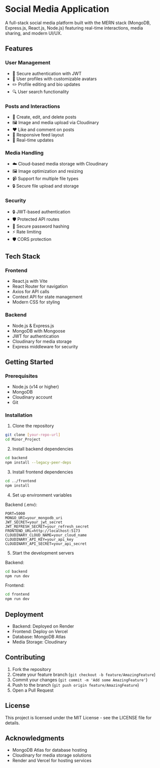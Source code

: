 # Social Media Application

A full-stack social media platform built with the MERN stack (MongoDB, Express.js, React.js, Node.js) featuring real-time interactions, media sharing, and modern UI/UX.

## Features

### User Management
- 🔐 Secure authentication with JWT
- 👤 User profiles with customizable avatars
- ✏️ Profile editing and bio updates
- 🔍 User search functionality

### Posts and Interactions
- 📝 Create, edit, and delete posts
- 🖼️ Image and media upload via Cloudinary
- ❤️ Like and comment on posts
- 📱 Responsive feed layout
- 🔄 Real-time updates

### Media Handling
- ☁️ Cloud-based media storage with Cloudinary
- 🖼️ Image optimization and resizing
- 📹 Support for multiple file types
- 🔒 Secure file upload and storage

### Security
- 🔒 JWT-based authentication
- 🛡️ Protected API routes
- 🔑 Secure password hashing
- ⚡ Rate limiting
- 🛡️ CORS protection

## Tech Stack

### Frontend
- React.js with Vite
- React Router for navigation
- Axios for API calls
- Context API for state management
- Modern CSS for styling

### Backend
- Node.js & Express.js
- MongoDB with Mongoose
- JWT for authentication
- Cloudinary for media storage
- Express middleware for security

## Getting Started

### Prerequisites
- Node.js (v14 or higher)
- MongoDB
- Cloudinary account
- Git

### Installation

1. Clone the repository
```bash
git clone [your-repo-url]
cd Minor_Project
```

2. Install backend dependencies
```bash
cd backend
npm install --legacy-peer-deps
```

3. Install frontend dependencies
```bash
cd ../frontend
npm install
```

4. Set up environment variables

Backend (.env):
```
PORT=5000
MONGO_URI=your_mongodb_uri
JWT_SECRET=your_jwt_secret
JWT_REFRESH_SECRET=your_refresh_secret
FRONTEND_URL=http://localhost:5173
CLOUDINARY_CLOUD_NAME=your_cloud_name
CLOUDINARY_API_KEY=your_api_key
CLOUDINARY_API_SECRET=your_api_secret
```

5. Start the development servers

Backend:
```bash
cd backend
npm run dev
```

Frontend:
```bash
cd frontend
npm run dev
```

## Deployment

- Backend: Deployed on Render
- Frontend: Deploy on Vercel
- Database: MongoDB Atlas
- Media Storage: Cloudinary

## Contributing

1. Fork the repository
2. Create your feature branch (`git checkout -b feature/AmazingFeature`)
3. Commit your changes (`git commit -m 'Add some AmazingFeature'`)
4. Push to the branch (`git push origin feature/AmazingFeature`)
5. Open a Pull Request

## License

This project is licensed under the MIT License - see the LICENSE file for details.

## Acknowledgments

- MongoDB Atlas for database hosting
- Cloudinary for media storage solutions
- Render and Vercel for hosting services
